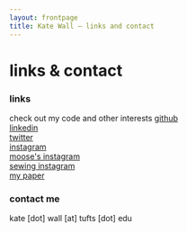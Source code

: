 ```yaml
---
layout: frontpage
title: Kate Wall — links and contact
---
```


# links & contact

### links
check out my code and other interests
<a href="https://github.com/katejeanw" target="_blank">github</a><br>
<a href="https://www.linkedin.com/in/katejwall/" target="_blank">linkedin</a><br>
<a href="https://twitter.com/katejeanw" target="_blank">twitter</a><br>
<a href="https://www.instagram.com/katejeanw/?hl=en" target="_blank">instagram</a><br>
<a href="https://www.instagram.com/cat.called.moose/?hl=en" target="_blank">moose's instagram</a><br>
<a href="https://www.instagram.com/kate.sews/?hl=en" target="_blank">sewing instagram</a><br>
<a href="https://www.sciencedirect.com/science/article/abs/pii/S0377042722000899" target="_blank">my paper</a>

### contact me

kate [dot] wall [at] tufts [dot] edu